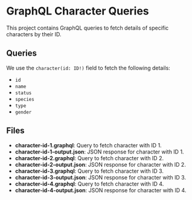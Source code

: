 # GraphQL Character Queries

This project contains GraphQL queries to fetch details of specific characters by their ID.

## Queries

We use the `character(id: ID!)` field to fetch the following details:

- `id`
- `name`
- `status`
- `species`
- `type`
- `gender`

## Files

- **character-id-1.graphql**: Query to fetch character with ID 1.
- **character-id-1-output.json**: JSON response for character with ID 1.
- **character-id-2.graphql**: Query to fetch character with ID 2.
- **character-id-2-output.json**: JSON response for character with ID 2.
- **character-id-3.graphql**: Query to fetch character with ID 3.
- **character-id-3-output.json**: JSON response for character with ID 3.
- **character-id-4.graphql**: Query to fetch character with ID 4.
- **character-id-4-output.json**: JSON response for character with ID 4.

